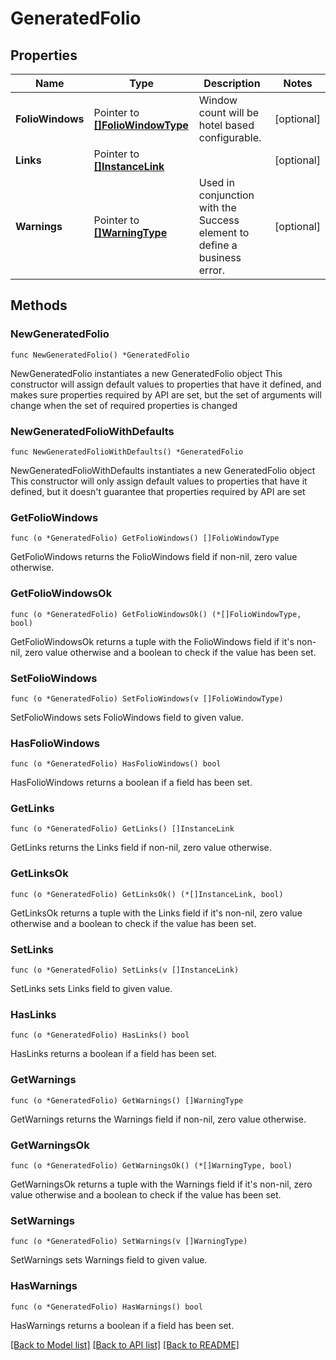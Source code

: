 # GeneratedFolio

## Properties

Name | Type | Description | Notes
------------ | ------------- | ------------- | -------------
**FolioWindows** | Pointer to [**[]FolioWindowType**](FolioWindowType.md) | Window count will be hotel based configurable. | [optional] 
**Links** | Pointer to [**[]InstanceLink**](InstanceLink.md) |  | [optional] 
**Warnings** | Pointer to [**[]WarningType**](WarningType.md) | Used in conjunction with the Success element to define a business error. | [optional] 

## Methods

### NewGeneratedFolio

`func NewGeneratedFolio() *GeneratedFolio`

NewGeneratedFolio instantiates a new GeneratedFolio object
This constructor will assign default values to properties that have it defined,
and makes sure properties required by API are set, but the set of arguments
will change when the set of required properties is changed

### NewGeneratedFolioWithDefaults

`func NewGeneratedFolioWithDefaults() *GeneratedFolio`

NewGeneratedFolioWithDefaults instantiates a new GeneratedFolio object
This constructor will only assign default values to properties that have it defined,
but it doesn't guarantee that properties required by API are set

### GetFolioWindows

`func (o *GeneratedFolio) GetFolioWindows() []FolioWindowType`

GetFolioWindows returns the FolioWindows field if non-nil, zero value otherwise.

### GetFolioWindowsOk

`func (o *GeneratedFolio) GetFolioWindowsOk() (*[]FolioWindowType, bool)`

GetFolioWindowsOk returns a tuple with the FolioWindows field if it's non-nil, zero value otherwise
and a boolean to check if the value has been set.

### SetFolioWindows

`func (o *GeneratedFolio) SetFolioWindows(v []FolioWindowType)`

SetFolioWindows sets FolioWindows field to given value.

### HasFolioWindows

`func (o *GeneratedFolio) HasFolioWindows() bool`

HasFolioWindows returns a boolean if a field has been set.

### GetLinks

`func (o *GeneratedFolio) GetLinks() []InstanceLink`

GetLinks returns the Links field if non-nil, zero value otherwise.

### GetLinksOk

`func (o *GeneratedFolio) GetLinksOk() (*[]InstanceLink, bool)`

GetLinksOk returns a tuple with the Links field if it's non-nil, zero value otherwise
and a boolean to check if the value has been set.

### SetLinks

`func (o *GeneratedFolio) SetLinks(v []InstanceLink)`

SetLinks sets Links field to given value.

### HasLinks

`func (o *GeneratedFolio) HasLinks() bool`

HasLinks returns a boolean if a field has been set.

### GetWarnings

`func (o *GeneratedFolio) GetWarnings() []WarningType`

GetWarnings returns the Warnings field if non-nil, zero value otherwise.

### GetWarningsOk

`func (o *GeneratedFolio) GetWarningsOk() (*[]WarningType, bool)`

GetWarningsOk returns a tuple with the Warnings field if it's non-nil, zero value otherwise
and a boolean to check if the value has been set.

### SetWarnings

`func (o *GeneratedFolio) SetWarnings(v []WarningType)`

SetWarnings sets Warnings field to given value.

### HasWarnings

`func (o *GeneratedFolio) HasWarnings() bool`

HasWarnings returns a boolean if a field has been set.


[[Back to Model list]](../README.md#documentation-for-models) [[Back to API list]](../README.md#documentation-for-api-endpoints) [[Back to README]](../README.md)


